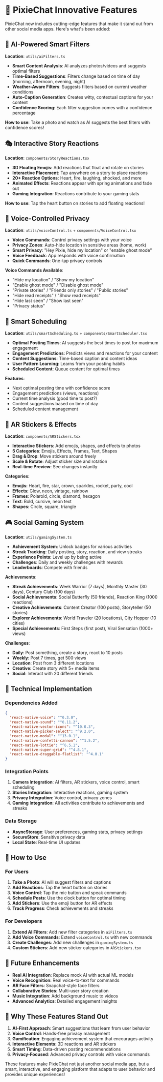 # 🚀 PixieChat Innovative Features

PixieChat now includes cutting-edge features that make it stand out from other social media apps. Here's what's been added:

## 🤖 AI-Powered Smart Filters

**Location**: `utils/aiFilters.ts`

- **Smart Content Analysis**: AI analyzes photos/videos and suggests optimal filters
- **Time-Based Suggestions**: Filters change based on time of day (morning, afternoon, evening, night)
- **Weather-Aware Filters**: Suggests filters based on current weather conditions
- **Auto-Caption Generation**: Creates witty, contextual captions for your content
- **Confidence Scoring**: Each filter suggestion comes with a confidence percentage

**How to use**: Take a photo and watch as AI suggests the best filters with confidence scores!

## 🎭 Interactive Story Reactions

**Location**: `components/StoryReactions.tsx`

- **3D Floating Emojis**: Add reactions that float and rotate on stories
- **Interactive Placement**: Tap anywhere on a story to place reactions
- **20+ Reaction Options**: Heart, fire, laughing, shocked, and more
- **Animated Effects**: Reactions appear with spring animations and fade out
- **Gaming Integration**: Reactions contribute to your gaming stats

**How to use**: Tap the heart button on stories to add floating reactions!

## 🎤 Voice-Controlled Privacy

**Location**: `utils/voiceControl.ts` + `components/VoiceControl.tsx`

- **Voice Commands**: Control privacy settings with your voice
- **Privacy Zones**: Auto-hide location in sensitive areas (home, work)
- **Smart Privacy**: "Hey Pixie, hide my location" or "enable ghost mode"
- **Voice Feedback**: App responds with voice confirmation
- **Quick Commands**: One-tap privacy controls

**Voice Commands Available**:
- "Hide my location" / "Show my location"
- "Enable ghost mode" / "Disable ghost mode"
- "Private stories" / "Friends only stories" / "Public stories"
- "Hide read receipts" / "Show read receipts"
- "Hide last seen" / "Show last seen"
- "Privacy status"

## 📅 Smart Scheduling

**Location**: `utils/smartScheduling.ts` + `components/SmartScheduler.tsx`

- **Optimal Posting Times**: AI suggests the best times to post for maximum engagement
- **Engagement Predictions**: Predicts views and reactions for your content
- **Content Suggestions**: Time-based caption and content ideas
- **User Pattern Learning**: Learns from your posting habits
- **Scheduled Content**: Queue content for optimal times

**Features**:
- Next optimal posting time with confidence score
- Engagement predictions (views, reactions)
- Current time analysis (good time to post?)
- Content suggestions based on time of day
- Scheduled content management

## 🎨 AR Stickers & Effects

**Location**: `components/ARStickers.tsx`

- **Interactive Stickers**: Add emojis, shapes, and effects to photos
- **5 Categories**: Emojis, Effects, Frames, Text, Shapes
- **Drag & Drop**: Move stickers around freely
- **Scale & Rotate**: Adjust sticker size and rotation
- **Real-time Preview**: See changes instantly

**Categories**:
- **Emojis**: Heart, fire, star, crown, sparkles, rocket, party, cool
- **Effects**: Glow, neon, vintage, rainbow
- **Frames**: Polaroid, circle, diamond, hexagon
- **Text**: Bold, cursive, neon text
- **Shapes**: Circle, square, triangle

## 🎮 Social Gaming System

**Location**: `utils/gamingSystem.ts`

- **Achievement System**: Unlock badges for various activities
- **Streak Tracking**: Daily posting, story, reaction, and view streaks
- **Experience Points**: Level up by being active
- **Challenges**: Daily and weekly challenges with rewards
- **Leaderboards**: Compete with friends

**Achievements**:
- **Streak Achievements**: Week Warrior (7 days), Monthly Master (30 days), Century Club (100 days)
- **Social Achievements**: Social Butterfly (50 friends), Reaction King (1000 reactions)
- **Creative Achievements**: Content Creator (100 posts), Storyteller (50 stories)
- **Explorer Achievements**: World Traveler (20 locations), City Hopper (10 cities)
- **Special Achievements**: First Steps (first post), Viral Sensation (1000+ views)

**Challenges**:
- **Daily**: Post something, create a story, react to 10 posts
- **Weekly**: Post 7 times, get 500 views
- **Location**: Post from 3 different locations
- **Creative**: Create story with 5+ media items
- **Social**: Interact with 20 different friends

## 🔧 Technical Implementation

### Dependencies Added
```json
{
  "react-native-voice": "^0.3.0",
  "react-native-sound": "^0.11.2",
  "react-native-vector-icons": "^10.0.3",
  "react-native-picker-select": "^9.2.0",
  "react-native-modal": "^13.0.1",
  "react-native-confetti-cannon": "^1.5.2",
  "react-native-lottie": "^6.5.1",
  "react-native-super-grid": "^4.8.1",
  "react-native-draggable-flatlist": "^4.0.1"
}
```

### Integration Points

1. **Camera Integration**: AI filters, AR stickers, voice control, smart scheduling
2. **Stories Integration**: Interactive reactions, gaming system
3. **Privacy Integration**: Voice control, privacy zones
4. **Gaming Integration**: All activities contribute to achievements and streaks

### Data Storage
- **AsyncStorage**: User preferences, gaming stats, privacy settings
- **SecureStore**: Sensitive privacy data
- **Local State**: Real-time UI updates

## 🎯 How to Use

### For Users
1. **Take a Photo**: AI will suggest filters and captions
2. **Add Reactions**: Tap the heart button on stories
3. **Voice Control**: Tap the mic button and speak commands
4. **Schedule Posts**: Use the clock button for optimal timing
5. **Add Stickers**: Use the emoji button for AR effects
6. **Track Progress**: Check achievements and streaks

### For Developers
1. **Extend AI Filters**: Add new filter categories in `aiFilters.ts`
2. **Add Voice Commands**: Extend `voiceControl.ts` with new commands
3. **Create Challenges**: Add new challenges in `gamingSystem.ts`
4. **Custom Stickers**: Add new sticker categories in `ARStickers.tsx`

## 🚀 Future Enhancements

- **Real AI Integration**: Replace mock AI with actual ML models
- **Voice Recognition**: Real voice-to-text for commands
- **AR Face Filters**: Snapchat-style face filters
- **Collaborative Stories**: Multi-user story creation
- **Music Integration**: Add background music to videos
- **Advanced Analytics**: Detailed engagement insights

## 🎉 Why These Features Stand Out

1. **AI-First Approach**: Smart suggestions that learn from user behavior
2. **Voice Control**: Hands-free privacy management
3. **Gamification**: Engaging achievement system that encourages activity
4. **Interactive Elements**: 3D reactions and AR stickers
5. **Smart Timing**: Data-driven posting recommendations
6. **Privacy-Focused**: Advanced privacy controls with voice commands

These features make PixieChat not just another social media app, but a smart, interactive, and engaging platform that adapts to user behavior and provides unique experiences! 